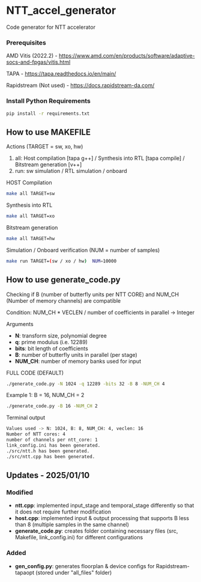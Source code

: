 # NTT_accel_generator
Code generator for NTT accelerator

### Prerequisites

AMD Vitis (2022.2) - https://www.amd.com/en/products/software/adaptive-socs-and-fpgas/vitis.html

TAPA - https://tapa.readthedocs.io/en/main/

Rapidstream (Not used) - https://docs.rapidstream-da.com/

### Install Python Requirements
```bash
pip install -r requirements.txt 
```

## How to use MAKEFILE
Actions (TARGET = sw, xo, hw)
1) all: Host compilation [tapa g++] / Synthesis into RTL [tapa compile] / Bitstream generation [v++]
2) run: sw simulation / RTL simulation / onboard


HOST Compilation
```bash
make all TARGET=sw
```
Synthesis into RTL
```bash
make all TARGET=xo
```

Bitstream generation
```bash
make all TARGET=hw
```

Simulation / Onboard verification (NUM = number of samples)
```bash
make run TARGET=(sw / xo / hw)  NUM=10000
```

## How to use generate_code.py

Checking if B (number of butterfly units per NTT CORE) and NUM_CH (Number of memory channels) are compatible

Condition: NUM_CH * VECLEN / number of coefficients in parallel -> Integer

Arguments
- **N**: transform size, polynomial degree
- **q**: prime modulus (i.e. 12289)
- **bits**: bit length of coefficients
- **B**: number of butterfly units in parallel (per stage)
- **NUM_CH**: number of memory banks used for input



FULL CODE (DEFAULT)
```bash
./generate_code.py -N 1024 -q 12289 -bits 32 -B 8 -NUM_CH 4 
```
Example 1: B = 16, NUM_CH = 2
```bash
./generate_code.py -B 16 -NUM_CH 2 
```
Terminal output
```bash
Values used -> N: 1024, B: 8, NUM_CH: 4, veclen: 16
Number of NTT cores: 4 
number of channels per ntt_core: 1
link_config.ini has been generated.
./src/ntt.h has been generated.
./src/ntt.cpp has been generated. 
```


## Updates - 2025/01/10
### Modified
- **ntt.cpp**: implemented input_stage and temporal_stage differently so that it does not require further modification
- **host.cpp**: implemented input & output processing that supports B less than 8 (multiple samples in the same channel)
- **generate_code.py**: creates folder containing necessary files (src, Makefile, link_config.ini) for different configurations 

### Added
- **gen_config.py**: generates floorplan & device configs for Rapidstream-tapaopt (stored under "all_files" folder)
